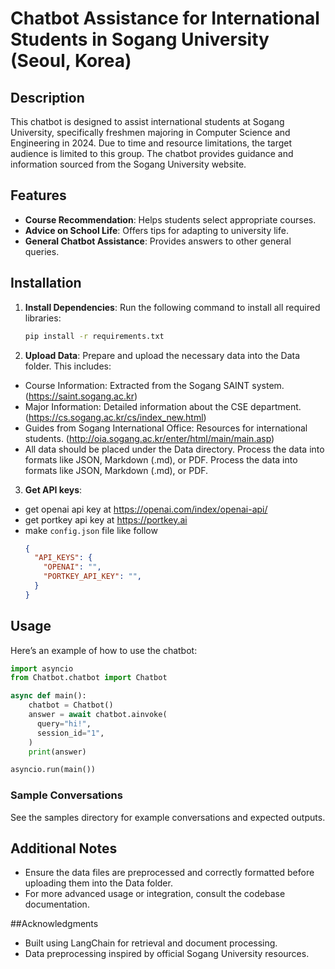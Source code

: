 # Chatbot Assistance for International Students in Sogang University (Seoul, Korea)

## Description
This chatbot is designed to assist international students at Sogang University, specifically freshmen majoring in Computer Science and Engineering in 2024. Due to time and resource limitations, the target audience is limited to this group. The chatbot provides guidance and information sourced from the Sogang University website.

## Features
- **Course Recommendation**: Helps students select appropriate courses.
- **Advice on School Life**: Offers tips for adapting to university life.
- **General Chatbot Assistance**: Provides answers to other general queries.

## Installation

1. **Install Dependencies**:
   Run the following command to install all required libraries:
   ```bash
   pip install -r requirements.txt
2. **Upload Data**: Prepare and upload the necessary data into the Data folder. This includes:
  - Course Information: Extracted from the Sogang SAINT system. (https://saint.sogang.ac.kr)
  - Major Information: Detailed information about the CSE department. (https://cs.sogang.ac.kr/cs/index_new.html)
  - Guides from Sogang International Office: Resources for international students. (http://oia.sogang.ac.kr/enter/html/main/main.asp)
  - All data should be placed under the Data directory. Process the data into formats like JSON, Markdown (.md), or PDF.
  Process the data into formats like JSON, Markdown (.md), or PDF.
3. **Get API keys**:
  - get openai api key at https://openai.com/index/openai-api/
  - get portkey api key at https://portkey.ai
  - make ```config.json``` file like follow
    ```json
    {
      "API_KEYS": {
        "OPENAI": "",
        "PORTKEY_API_KEY": "",
      }
    }
    ```

## Usage

Here’s an example of how to use the chatbot:
```python
import asyncio
from Chatbot.chatbot import Chatbot

async def main():
    chatbot = Chatbot()
    answer = await chatbot.ainvoke(
      query="hi!",
      session_id="1",
    )
    print(answer)

asyncio.run(main())
```

### Sample Conversations
See the samples directory for example conversations and expected outputs.

## Additional Notes
- Ensure the data files are preprocessed and correctly formatted before uploading them into the Data folder.
- For more advanced usage or integration, consult the codebase documentation.

##Acknowledgments

- Built using LangChain for retrieval and document processing.
- Data preprocessing inspired by official Sogang University resources.